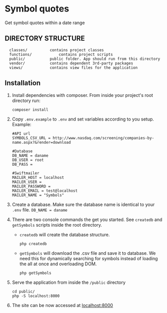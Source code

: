 # Symbol quotes

Get symbol quotes within a date range

DIRECTORY STRUCTURE
-------------------

      classes/			contains project classes
      functions/			contains project scripts
      public/			public folder. App should run from this directory
      vendor/			contains dependent 3rd-party packages
      views/			contains view files for the application


Installation
-------------------
1. Install dependencies with composer. From inside your project's root directory run:
	~~~
    composer install
    ~~~
2. Copy `.env.example` to `.env` and set variables according to you setup. Example:
	 ~~~
    #API url
    SYMBOLS_CSV_URL = http://www.nasdaq.com/screening/companies-by-name.aspx?&render=download

    #Database
    DB_NAME = daname
    DB_USER = root
    DB_PASS = 

    #Swiftmailer
    MAILER_HOST = localhost
    MAILER_USER = 
    MAILER_PASSWORD = 
    MAILER_EMAIL = test@localhost
    MAILER_NAME = "Symbols"
  	~~~

3. Create a database. Make sure the database name is identical to your `.env` file. `DB_NAME = daname`

4. There are two console commands the get you started. See `createdb` and `getSymbols` scripts inside the root directory.

    - `createdb` will create the database structure.
      ~~~
      php createdb
      ~~~
    
    - `getSymbols` will download the .csv file and save it to database. We need this for dynamically searching for symbols instead of loading the all at once and overloading DOM.
      ~~~
      php getSymbols
      ~~~
      
 5. Serve the application from inside the `/public` directory
     ~~~
     cd public/
     php -S localhost:8000
     ~~~
    
 6. The site can be now accessed at [localhost:8000](localhost:8000/)